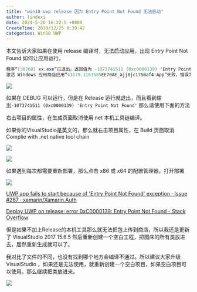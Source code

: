 ```yaml
---
title: "win10 uwp release 因为 Entry Point Not Found 无法启动"
author: lindexi
date: 2024-5-20 16:22:5 +0800
CreateTime: 2018/12/25 9:39:42
categories: Win10 UWP
---
```


本文告诉大家如果在使用 release 编译时，无法启动应用，出现 Entry Point Not Found 如何让应用运行。

<!--more-->


<!-- CreateTime:2018/12/25 9:39:42 -->


```csharp
程序“[30760] xx.exe”已退出，返回值为 -1073741511 (0xc0000139) 'Entry Point Not Found'。
激活 Windows 应用商店应用“43179.1161685EE70AE_ajj8jc175maf4!App”失败，错误为“应用未启动”。
```

![](https://i.loli.net/2018/04/06/5ac6f00b7e2f2.jpg)

如果在 DEBUG 可以运行，但是在 Release 运行就退出，而且看到输出`-1073741511 (0xc0000139) 'Entry Point Not Found'` 那么请使用下面的方法

右击项目的属性，在生成页面取消使用.net 本机工具链编译。

如果你的VisualStudio是英文的，那么就右击项目属性，在 Build 页面取消 Complie with .net native tool chain

![](https://i.loli.net/2018/04/06/5ac6f01c404e2.jpg)

![](https://i.loli.net/2018/04/06/5ac6f076ab669.jpg)

如果遇到每次都需要重新部署，那么点击 x86 或 x64 的配置管理器，打开部署

![](https://i.loli.net/2018/04/06/5ac6f0655b88e.jpg)

[UWP app fails to start because of 'Entry Point Not Found' exception · Issue #267 · xamarin/Xamarin.Auth](https://github.com/xamarin/Xamarin.Auth/issues/267 )

[Deploy UWP on release: error 0xC0000139: Entry Point Not Found - Stack Overflow](https://stackoverflow.com/questions/49672036/deploy-uwp-on-release-error-0xc0000139-entry-point-not-found/49684955#49684955 )

但是如果不加上Release的本机工具那么就无法把包上传到商店，所以我还是更新了 VisualStudio 2017 15.6.5 然后重新创建一个空白工程，把图床的所有类放进去，居然重新生成就可以了。

我对比了文件的不同，也没有找到哪个地方会编译不通过。所以建议大家升级 VisualStudio ，如果还是无法使用，就重新创建一个空白项目，如果空白项目可以使用。那么继续把类放进来。

![](https://i.loli.net/2018/04/08/5ac9ff7657fb2.jpg)


